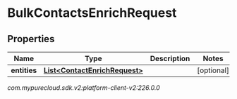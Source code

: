 # BulkContactsEnrichRequest


## Properties

| Name | Type | Description | Notes |
| ------------ | ------------- | ------------- | ------------- |
| **entities** | [**List&lt;ContactEnrichRequest&gt;**](ContactEnrichRequest) |  |  [optional] |




_com.mypurecloud.sdk.v2:platform-client-v2:226.0.0_
